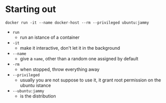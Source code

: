 # Starting out

`docker run -it --name docker-host --rm --privileged ubuntu:jammy`

- `run`
  - run an istance of a container
- `-it`
  - make it interactive, don't let it in the background
- `--name`
  - give a `name`, other than a random one assigned by default
- `-rm`
  - when stopped, throw everything away
- `--privileged`
  - usually you are not suppose to use it, it grant root permission on the ubuntu istance
- `--ubuntu:jammy`
  - is the distribution

